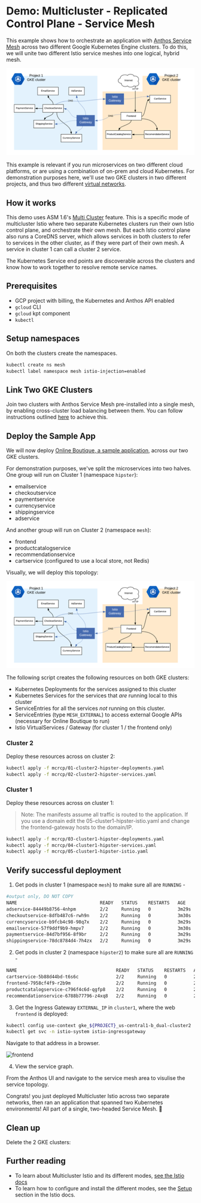 # Demo: Multicluster - Replicated Control Plane - Service Mesh

This example shows how to orchestrate an application with [Anthos Service Mesh](https://cloud.google.com/anthos/service-mesh) across two different
Google Kubernetes Engine clusters. To do this, we will unite two different Istio service meshes into
one logical, hybrid mesh.

![dual-screenshot](images/topology.png)

This example is relevant if you run microservices on two different cloud platforms, or are
using a combination of on-prem and cloud Kubernetes. For demonstration purposes here, we'll use two GKE clusters in two different projects, and thus two
different [virtual networks](https://cloud.google.com/kubernetes-engine/docs/concepts/network-overview#inside-cluster).

## How it works

This demo uses ASM 1.6's [Multi Cluster](https://preliminary.istio.io/docs/concepts/multicluster-deployments/#multiple-control-plane-topology) feature. This is a specific mode of
multicluster Istio where two separate Kubernetes clusters run their own Istio control
plane, and orchestrate their own mesh. But each Istio control plane also runs a CoreDNS
server, which allows services in both clusters to refer to services in the other cluster,
as if they were part of their own mesh. A service in cluster 1 can call a
cluster 2 service.

The Kubernetes Service end points are discoverable across the clusters and know how to work together to resolve remote service names.

## Prerequisites

- GCP project with billing, the Kubernetes and Anthos API enabled
- `gcloud` CLI
- `gcloud` kpt component
- `kubectl`

## Setup namespaces

On both the clusters create the namespaces.

```bash
kubectl create ns mesh
kubectl label namespace mesh istio-injection=enabled
```

## Link Two GKE Clusters

Join two clusters with Anthos Service Mesh pre-installed into a single mesh, by enabling cross-cluster load balancing between them. You can follow instructions outlined [here](https://cloud.google.com/service-mesh/docs/gke-install-multi-cluster) to achieve this.

## Deploy the Sample App

We will now deploy [Online Boutique, a sample application](https://github.com/GoogleCloudPlatform/microservices-demo), across our two GKE clusters.

For demonstration purposes, we've split the microservices into two halves. One group
will run on Cluster 1 (namespace `hipster`):

- emailservice
- checkoutservice
- paymentservice
- currencyservice
- shippingservice
- adservice

And another group will run on Cluster 2 (namespace
`mesh`):

- frontend
- productcatalogservice
- recommendationservice
- cartservice (configured to use a local store, not Redis)

Visually, we will deploy this topology:

![dual-screenshot](images/topology.png)

The following script creates the following resources on both GKE clusters:

- Kubernetes Deployments for the services assigned to this cluster
- Kubernetes Services for the services that *are* running local to this cluster
- ServiceEntries for all the services *not* running on this cluster.
- ServiceEntries (type `MESH_EXTERNAL`) to access external Google APIs (necessary for
  Online Boutique to run)
- Istio VirtualServices / Gateway (for cluster 1 / the frontend only)

### Cluster 2

Deploy these resources across on cluster 2:

```bash
kubectl apply -f mcrcp/01-cluster2-hipster-deployments.yaml
kubectl apply -f mcrcp/02-cluster2-hipster-services.yaml
```

### Cluster 1

Deploy these resources across on cluster 1:

> Note: The manifests assume all traffic is routed to the application. If you use a domain edit the 05-cluster1-hipster-istio.yaml and change the frontend-gateway hosts to the domain/IP.

```bash
kubectl apply -f mcrcp/03-cluster1-hipster-deployments.yaml
kubectl apply -f mcrcp/04-cluster1-hipster-services.yaml
kubectl apply -f mcrcp/05-cluster1-hipster-istio.yaml
```

## Verify successful deployment

1. Get pods in cluster 1 (namespace `mesh`) to make sure all are `RUNNING` -

```bash
#output only, DO NOT COPY
NAME                               READY   STATUS    RESTARTS   AGE
adservice-84449b8756-4nhpm         2/2     Running   0          3m29s
checkoutservice-8dfb487c6-rwh9n    2/2     Running   0          3m30s
currencyservice-b9fcb4c98-98q7x    2/2     Running   0          3m29s
emailservice-57f9ddf9b9-hmpv7      2/2     Running   0          3m30s
paymentservice-84d7bf956-8f9br     2/2     Running   0          3m29s
shippingservice-78dc8784d4-7h4zx   2/2     Running   0          3m29s
```

2. Get pods in cluster 2 (namespace `hipster2`) to make sure all are `RUNNING` -

```bash
NAME                                     READY   STATUS    RESTARTS   AGE
cartservice-5b88d44bd-t6s6c              2/2     Running   0          2m31s
frontend-7958cf4f9-r2b9m                 2/2     Running   0          2m32s
productcatalogservice-c796f4c6d-qgfp8    2/2     Running   0          2m32s
recommendationservice-6788b77796-z4xq8   2/2     Running   0          2m31s
```

3. Get the Ingress Gateway `EXTERNAL_IP` in `cluster1`, where the web `frontend` is deployed:

```bash
kubectl config use-context gke_${PROJECT}_us-central1-b_dual-cluster2
kubectl get svc -n istio-system istio-ingressgateway
```

Navigate to that address in a browser.

![frontend](images/frontend.png)

4. View the service graph.

From the Anthos UI and navigate to the service mesh area to visulise the service topology.

Congrats! you just deployed Multicluster Istio across
two separate networks, then ran an application that spanned two Kubernetes
environments! All part of a single, two-headed Service Mesh. 🎉

## Clean up

Delete the 2 GKE clusters:

## Further reading

- To learn about Multicluster Istio and its different modes, [see the Istio docs](https://istio.io/docs/concepts/multicluster-deployments/)
- To learn how to configure and install the different modes, see the [Setup](https://istio.io/docs/setup/install/multicluster/) section in the Istio docs.

